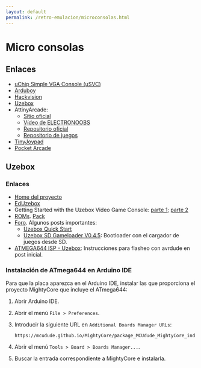 ```yaml
---
layout: default
permalink: /retro-emulacion/microconsolas.html
---
```


# Micro consolas

## Enlaces

* [uChip Simple VGA Console (uSVC)](https://www.crowdsupply.com/itaca-innovation/usvc)
* [Arduboy](https://arduboy.com/)
* [Hackvision](https://nootropicdesign.com/hackvision/)
* [Uzebox](http://uzebox.org/)
* AttinyArcade:
    * [Sitio oficial](http://webboggles.com/attiny85-game-kit-assembly-instructions/)
    * [Vídeo de  ELECTRONOOBS](https://www.youtube.com/watch?v=F1FeBEXeLDY)
    * [Repositorio oficial](https://github.com/webboggles/AttinyArcade)
    * [Repositorio de juegos](https://github.com/andyhighnumber/Attiny-Arduino-Games)
* [TinyJoypad](https://www.tinyjoypad.com/)
* [Pocket Arcade](https://tinycircuits.com/products/pocket-arcade)

## Uzebox

### Enlaces

* [Home del proyecto](http://belogic.com/uzebox/index.asp)
* [EdUzebox](../2020-02-08-eduzebox.md)
* Getting Started with the Uzebox Video Game Console: [parte 1](https://www.youtube.com/watch?v=vT2TUSZWDf8); [parte 2](https://www.youtube.com/watch?v=SRUv9T9vyQ4)
* [ROMs](http://uzebox.org/wiki/index.php?title=Games_and_Demos). [Pack](http://uzebox.org/forums/download/file.php?id=2045)
* [Foro](http://uzebox.org/forums/index.php). Algunos posts importantes:
    * [Uzebox Quick Start](http://uzebox.org/forums/viewtopic.php?f=8&t=151)
    * [Uzebox SD Gameloader V0.4.5](http://uzebox.org/forums/viewtopic.php?f=3&t=520&start=0): Bootloader con el cargador de juegos desde SD.
* [ATMEGA644 ISP - Uzebox](https://forum.arduino.cc/index.php?topic=206143.0): Instrucciones para flasheo con avrdude en post inicial.

### Instalación de ATmega644 en Arduino IDE

Para que la placa aparezca en el Arduino IDE, instalar las que proporciona el proyecto MightyCore que incluye el ATmega644:

1. Abrir Arduino IDE.
2. Abrir el menú `File > Preferences`.
3. Introducir la siguiente URL en `Additional Boards Manager URLs`:

	```
	https://mcudude.github.io/MightyCore/package_MCUdude_MightyCore_index.json
	```

4. Abrir el menú `Tools > Board > Boards Manager...`.
5. Buscar la entrada correspondiente a MightyCore e instalarla.
